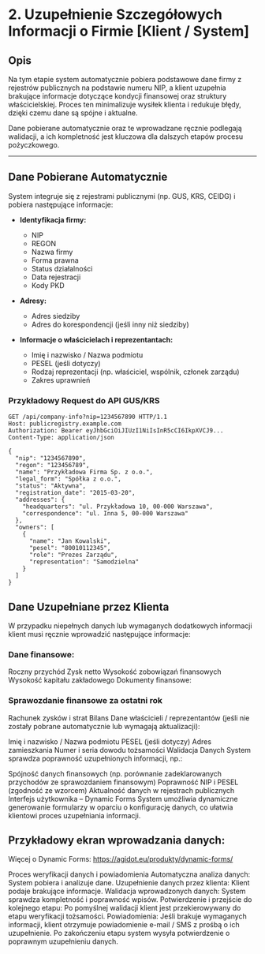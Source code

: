 # 2. Uzupełnienie Szczegółowych Informacji o Firmie [Klient / System]

## Opis
Na tym etapie system automatycznie pobiera podstawowe dane firmy z rejestrów publicznych na podstawie numeru NIP, a klient uzupełnia brakujące informacje dotyczące kondycji finansowej oraz struktury właścicielskiej. Proces ten minimalizuje wysiłek klienta i redukuje błędy, dzięki czemu dane są spójne i aktualne.

Dane pobierane automatycznie oraz te wprowadzane ręcznie podlegają walidacji, a ich kompletność jest kluczowa dla dalszych etapów procesu pożyczkowego.

---

## Dane Pobierane Automatycznie
System integruje się z rejestrami publicznymi (np. GUS, KRS, CEIDG) i pobiera następujące informacje:

- **Identyfikacja firmy:**
  - NIP
  - REGON
  - Nazwa firmy
  - Forma prawna
  - Status działalności
  - Data rejestracji
  - Kody PKD

- **Adresy:**
  - Adres siedziby
  - Adres do korespondencji (jeśli inny niż siedziby)

- **Informacje o właścicielach i reprezentantach:**
  - Imię i nazwisko / Nazwa podmiotu
  - PESEL (jeśli dotyczy)
  - Rodzaj reprezentacji (np. właściciel, wspólnik, członek zarządu)
  - Zakres uprawnień

### Przykładowy Request do API GUS/KRS
```http
GET /api/company-info?nip=1234567890 HTTP/1.1
Host: publicregistry.example.com
Authorization: Bearer eyJhbGciOiJIUzI1NiIsInR5cCI6IkpXVCJ9...
Content-Type: application/json
```

```
{
  "nip": "1234567890",
  "regon": "123456789",
  "name": "Przykładowa Firma Sp. z o.o.",
  "legal_form": "Spółka z o.o.",
  "status": "Aktywna",
  "registration_date": "2015-03-20",
  "addresses": {
    "headquarters": "ul. Przykładowa 10, 00-000 Warszawa",
    "correspondence": "ul. Inna 5, 00-000 Warszawa"
  },
  "owners": [
    {
      "name": "Jan Kowalski",
      "pesel": "80010112345",
      "role": "Prezes Zarządu",
      "representation": "Samodzielna"
    }
  ]
}

```

## Dane Uzupełniane przez Klienta
W przypadku niepełnych danych lub wymaganych dodatkowych informacji klient musi ręcznie wprowadzić następujące informacje:

### Dane finansowe:

Roczny przychód
Zysk netto
Wysokość zobowiązań finansowych
Wysokość kapitału zakładowego
Dokumenty finansowe:

### Sprawozdanie finansowe za ostatni rok
Rachunek zysków i strat
Bilans
Dane właścicieli / reprezentantów (jeśli nie zostały pobrane automatycznie lub wymagają aktualizacji):

Imię i nazwisko / Nazwa podmiotu
PESEL (jeśli dotyczy)
Adres zamieszkania
Numer i seria dowodu tożsamości
Walidacja Danych
System sprawdza poprawność uzupełnionych informacji, np.:

Spójność danych finansowych (np. porównanie zadeklarowanych przychodów ze sprawozdaniem finansowym)
Poprawność NIP i PESEL (zgodność ze wzorcem)
Aktualność danych w rejestrach publicznych
Interfejs użytkownika – Dynamic Forms
System umożliwia dynamiczne generowanie formularzy w oparciu o konfigurację danych, co ułatwia klientowi proces uzupełniania informacji.

## Przykładowy ekran wprowadzania danych:


Więcej o Dynamic Forms: https://agidot.eu/produkty/dynamic-forms/

Proces weryfikacji danych i powiadomienia
Automatyczna analiza danych: System pobiera i analizuje dane.
Uzupełnienie danych przez klienta: Klient podaje brakujące informacje.
Walidacja wprowadzonych danych: System sprawdza kompletność i poprawność wpisów.
Potwierdzenie i przejście do kolejnego etapu: Po pomyślnej walidacji klient jest przekierowywany do etapu weryfikacji tożsamości.
Powiadomienia:
Jeśli brakuje wymaganych informacji, klient otrzymuje powiadomienie e-mail / SMS z prośbą o ich uzupełnienie.
Po zakończeniu etapu system wysyła potwierdzenie o poprawnym uzupełnieniu danych.
